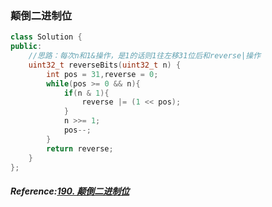### 颠倒二进制位
```cpp
class Solution {
public:
    //思路：每次n和1&操作，是1的话则1往左移31位后和reverse|操作
    uint32_t reverseBits(uint32_t n) {
        int pos = 31,reverse = 0;
        while(pos >= 0 && n){
            if(n & 1){
                reverse |= (1 << pos);
            }
            n >>= 1;
            pos--;
        }
        return reverse;
    }
};
```

##### Reference:[190. 颠倒二进制位](https://leetcode.cn/problems/reverse-bits/)